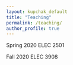 ```yaml
---
layout: kupchak_default
title: "Teaching"
permalink: /teaching/
author_profile: true
---
```

Spring 2020 ELEC 2501

Fall   2020 ELEC 3908
<!--  Fall   2020 ELEC 3908" -->
